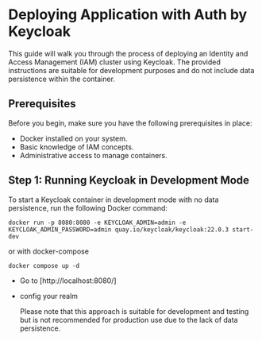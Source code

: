 # Deploying Application with Auth by Keycloak

This guide will walk you through the process of deploying an Identity and Access Management (IAM) cluster using Keycloak. The provided instructions are suitable for development purposes and do not include data persistence within the container.

## Prerequisites

Before you begin, make sure you have the following prerequisites in place:

- Docker installed on your system.
- Basic knowledge of IAM concepts.
- Administrative access to manage containers.

## Step 1: Running Keycloak in Development Mode

To start a Keycloak container in development mode with no data persistence, run the following Docker command:

```shell
docker run -p 8080:8080 -e KEYCLOAK_ADMIN=admin -e KEYCLOAK_ADMIN_PASSWORD=admin quay.io/keycloak/keycloak:22.0.3 start-dev
```

or with docker-compose

```shell
docker compose up -d
```

- Go to [http://localhost:8080/]
- config your realm

  Please note that this approach is suitable for development and testing but is not recommended for production use due to the lack of data persistence.

